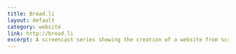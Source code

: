 ```yaml
---
title: Bread.li
layout: default
category: website
link: http://bread.li
excerpt: A screencast series showing the creation of a website from scratch
---
```



